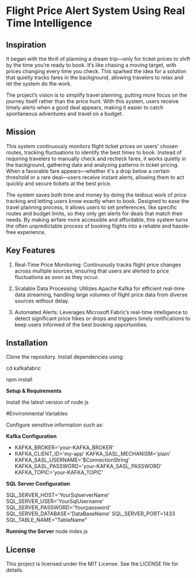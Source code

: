 # Flight Price Alert System Using Real Time Intelligence

## Inspiration

It began with the thrill of planning a dream trip—only for ticket prices to shift by the time you’re ready to book. It’s like chasing a moving target, with prices changing every time you check. This sparked the idea for a solution that quietly tracks fares in the background, allowing travelers to relax and let the system do the work.

The project’s vision is to simplify travel planning, putting more focus on the journey itself rather than the price hunt. With this system, users receive timely alerts when a good deal appears, making it easier to catch spontaneous adventures and travel on a budget.

## Mission

This system continuously monitors flight ticket prices on users' chosen routes, tracking fluctuations to identify the best times to book. Instead of requiring travelers to manually check and recheck fares, it works quietly in the background, gathering data and analyzing patterns in ticket pricing. When a favorable fare appears—whether it's a drop below a certain threshold or a rare deal—users receive instant alerts, allowing them to act quickly and secure tickets at the best price.

The system saves both time and money by doing the tedious work of price tracking and letting users know exactly when to book. Designed to ease the travel planning process, it allows users to set preferences, like specific routes and budget limits, so they only get alerts for deals that match their needs. By making airfare more accessible and affordable, this system turns the often unpredictable process of booking flights into a reliable and hassle-free experience.

## Key Features

1. Real-Time Price Monitoring: Continuously tracks flight price changes across multiple sources, ensuring that users are alerted to price fluctuations as soon as they occur.

2. Scalable Data Processing: Utilizes Apache Kafka for efficient real-time data streaming, handling large volumes of flight price data from diverse sources without delay.

3. Automated Alerts: Leverages Microsoft Fabric’s real-time intelligence to detect significant price hikes or drops and triggers timely notifications to keep users informed of the best booking opportunities.

## Installation

Clone the repository.
Install dependencies using:

cd kafkafabric

npm install

**Setup & Requirements**

Install the latest version of node js

#Environmental Variables

Configure sensitive information such as:

**Kafka Configuration**

- KAFKA_BROKER='your-KAFKA_BROKER'
- KAFKA_CLIENT_ID='my-app'
KAFKA_SASL_MECHANISM='plain'
KAFKA_SASL_USERNAME='$ConnectionString'
KAFKA_SASL_PASSWORD='your-KAFKA_SASL_PASSWORD'
KAFKA_TOPIC='your-KAFKA_TOPIC'

**SQL Server Configuration**

SQL_SERVER_HOST='YourSqlserverName'
SQL_SERVER_USER='YourSqlUsername'
SQL_SERVER_PASSWORD='Yourpassword'
SQL_SERVER_DATABASE='DataBaseName'
SQL_SERVER_PORT=1433
SQL_TABLE_NAME="TableName"

**Running the Server**
node index.js

## License
This project is licensed under the MIT License. See the LICENSE file for details.
